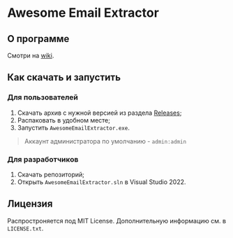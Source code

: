 # Awesome Email Extractor

## О программе

Смотри на [wiki](https://github.com/PI20v/awesome-email-extractor/wiki/%D0%9E-%D0%BF%D1%80%D0%BE%D0%B3%D1%80%D0%B0%D0%BC%D0%BC%D0%B5).

## Как скачать и запустить

### Для пользователей 

1. Скачать архив с нужной версией из раздела [Releases](https://github.com/PI20v/awesome-email-extractor/releases);
2. Распаковать в удобном месте;
3. Запустить `AwesomeEmailExtractor.exe`.

> Аккаунт администратора по умолчанию - `admin:admin`

### Для разработчиков

1. Скачать репозиторий;
2. Открыть `AwesomeEmailExtractor.sln` в Visual Studio 2022.

## Лицензия

Распростроняется под MIT License. Дополнительную информацию см. в  `LICENSE.txt`.
